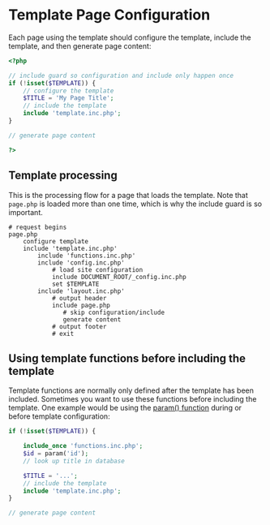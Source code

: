 Template Page Configuration
===========================


Each page using the template should configure the template, include the template, and then generate page content:

```php
<?php

// include guard so configuration and include only happen once
if (!isset($TEMPLATE)) {
	// configure the template
	$TITLE = 'My Page Title';
	// include the template
	include 'template.inc.php';
}

// generate page content

?>
```


## Template processing

This is the processing flow for a page that loads the template.  Note that `page.php` is loaded more than one time, which is why the include guard is so important.

```
# request begins
page.php
    configure template
    include 'template.inc.php'
        include 'functions.inc.php'
        include 'config.inc.php'
            # load site configuration
            include DOCUMENT_ROOT/_config.inc.php
            set $TEMPLATE
        include 'layout.inc.php'
            # output header
            include page.php
               # skip configuration/include
               generate content
            # output footer
            # exit
```


## Using template functions before including the template

Template functions are normally only defined after the template has been included. Sometimes you want to use these functions before including the template.  One example would be using the [param() function](phpFunctions.md#param) during or before template configuration:

```php
if (!isset($TEMPLATE)) {

	include_once 'functions.inc.php';
	$id = param('id');
	// look up title in database

	$TITLE = '...';
	// include the template
	include 'template.inc.php';
}

// generate page content
```
